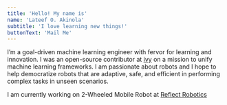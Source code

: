 ```yaml
---
title: 'Hello! My name is'
name: 'Lateef O. Akinola'
subtitle: 'I love learning new things!'
buttonText: 'Mail Me'
---
```

I’m a goal-driven machine learning engineer with fervor for learning and innovation. I was an open-source contributor at [ivy](https://unify.ai/) on a mission to unify machine learning frameworks. I am passionate about robots and I hope to help democratize robots that are adaptive, safe, and efficient in performing complex tasks in unseen scenarios.

I am currently working on 2-Wheeled Mobile Robot at [Reflect Robotics]()